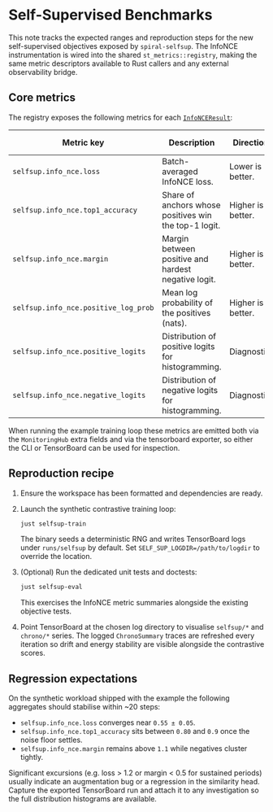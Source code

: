 # Self-Supervised Benchmarks

This note tracks the expected ranges and reproduction steps for the new self-supervised
objectives exposed by `spiral-selfsup`. The InfoNCE instrumentation is wired into the shared
`st_metrics::registry`, making the same metric descriptors available to Rust callers and any
external observability bridge.

## Core metrics

The registry exposes the following metrics for each [`InfoNCEResult`](../../crates/spiral-selfsup/src/contrastive.rs):

| Metric key | Description | Direction | Typical range |
| ---------- | ----------- | --------- | ------------- |
| `selfsup.info_nce.loss` | Batch-averaged InfoNCE loss. | Lower is better. | 0.4 – 1.0 |
| `selfsup.info_nce.top1_accuracy` | Share of anchors whose positives win the top-1 logit. | Higher is better. | 0.65 – 0.95 |
| `selfsup.info_nce.margin` | Margin between positive and hardest negative logit. | Higher is better. | 0.8 – 1.6 |
| `selfsup.info_nce.positive_log_prob` | Mean log probability of the positives (nats). | Higher is better. | −0.8 – −0.1 |
| `selfsup.info_nce.positive_logits` | Distribution of positive logits for histogramming. | Diagnostic. | — |
| `selfsup.info_nce.negative_logits` | Distribution of negative logits for histogramming. | Diagnostic. | — |

When running the example training loop these metrics are emitted both via the `MonitoringHub`
extra fields and via the tensorboard exporter, so either the CLI or TensorBoard can be used for
inspection.

## Reproduction recipe

1. Ensure the workspace has been formatted and dependencies are ready.
2. Launch the synthetic contrastive training loop:

   ```bash
   just selfsup-train
   ```

   The binary seeds a deterministic RNG and writes TensorBoard logs under `runs/selfsup` by
   default. Set `SELF_SUP_LOGDIR=/path/to/logdir` to override the location.

3. (Optional) Run the dedicated unit tests and doctests:

   ```bash
   just selfsup-eval
   ```

   This exercises the InfoNCE metric summaries alongside the existing objective tests.

4. Point TensorBoard at the chosen log directory to visualise `selfsup/*` and `chrono/*`
   series. The logged `ChronoSummary` traces are refreshed every iteration so drift and energy
   stability are visible alongside the contrastive scores.

## Regression expectations

On the synthetic workload shipped with the example the following aggregates should stabilise
within ~20 steps:

- `selfsup.info_nce.loss` converges near `0.55 ± 0.05`.
- `selfsup.info_nce.top1_accuracy` sits between `0.80` and `0.9` once the noise floor settles.
- `selfsup.info_nce.margin` remains above `1.1` while negatives cluster tightly.

Significant excursions (e.g. loss > 1.2 or margin < 0.5 for sustained periods) usually
indicate an augmentation bug or a regression in the similarity head. Capture the exported
TensorBoard run and attach it to any investigation so the full distribution histograms are
available.
